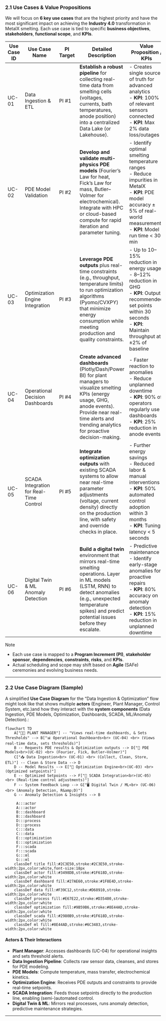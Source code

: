 ### 2.1 Use Cases & Value Propositions

We will focus on **6 key use cases** that are the highest priority and have the most significant impact on achieving the **Industry 4.0** transformation in MetalX smelting. Each use case is tied to specific **business objectives**, **stakeholders**, **functional scope**, and **KPIs**.


| **Use Case ID** | **Use Case Name**                | **PI Target** | **Detailed Description**                                                                                                                                                                   | **Value Proposition / KPIs**                                                                                                                                  | **Priority** | **Business Sponsor**   | **Dependencies**                                     | **Constraints**                                                                                                                                                             | **Risks**                                                                                   |
|-----------------|----------------------------------|--------------|---------------------------------------------------------------------------------------------------------------------------------------------------------------------------------------------|---------------------------------------------------------------------------------------------------------------------------------------------------------------------------------------------------|--------------|------------------------|-------------------------------------------------------|--------------------------------------------------------------------------------------------------------------------------------------------------------------------------------------------------------------------|--------------------------------------------------------------------------------------------|
| UC-01           | Data Ingestion & ETL             | PI #1        | **Establish a robust pipeline** for collecting real-time data from smelting cells (voltages, currents, bath temperatures, anode position) into a centralized Data Lake (or Lakehouse).                                            | - Creates single source of truth for advanced analytics <br> - **KPI**: 100% of relevant sensors connected <br> - **KPI**: Max 2% data loss/outages                                            | High         | VP of Operations       | - Sensor upgrade (new or replacements) <br> - Network stability                         | - High network reliability required <br> - Must integrate with existing SCADA systems <br> - Potential sensor calibration challenges                                                                               | - Sensor supply chain <br> - Network security vulnerabilities                                |
| UC-02           | PDE Model Validation             | PI #2        | **Develop and validate multi-physics PDE models** (Fourier’s Law for heat, Fick’s Law for mass, Butler–Volmer for electrochemical). Integrate with HPC or cloud-based compute for rapid iteration and parameter tuning.           | - Identify optimal smelting temperature ranges <br> - Reduce impurities in MetalX <br> - **KPI**: PDE model accuracy ± 5% of real-world measurements <br> - **KPI**: Model run time < 30 min   | High         | Chief Technology Officer (CTO) | - Clean data availability from UC-01 <br> - HPC cluster readiness                   | - Must ensure PDE assumptions match real chemical/electrical properties <br> - Skilled PDE modelers required                                                                                                         | - Model complexity leading to high run times <br> - Domain knowledge gaps                   |
| UC-03           | Optimization Engine Integration  | PI #3        | **Leverage PDE outputs** plus real-time constraints (e.g., throughput, temperature limits) to run optimization algorithms (Pyomo/CVXPY) that minimize energy consumption while meeting production and quality constraints.         | - Up to 10–15% reduction in energy usage <br> - 8–12% reduction in GHG <br> - **KPI**: Output recommended set points within 30 seconds <br> - **KPI**: Maintain throughput at ±2% of baseline | High         | Director of Engineering | - Valid PDE model from UC-02 <br> - ETL pipeline & HPC environment                   | - Must not exceed safety thresholds or equipment ratings <br> - Real-time responsiveness critical                                                                                                                   | - Inaccurate PDE models = suboptimal results <br> - High HPC compute costs                  |
| UC-04           | Operational Decision Dashboards  | PI #4        | **Create advanced dashboards** (Plotly/Dash/Power BI) for plant managers to visualize smelting KPIs (energy usage, GHG, anode events). Provide near real-time alerts and trending analytics for proactive decision-making.         | - Faster reaction to anomalies <br> - Reduce unplanned downtime <br> - **KPI**: 90% of operators regularly use dashboards <br> - **KPI**: 25% reduction in anode events                        | Medium       | Plant Manager          | - Consolidated data from UC-01 <br> - Partially integrated optimization (UC-03)       | - Must have user-friendly interface <br> - Mobile or web-based accessibility                                                                                                                                        | - Low user adoption if UI is not intuitive <br> - Potential performance issues w/ real-time |
| UC-05           | SCADA Integration for Real-Time Control | PI #5        | **Integrate optimization outputs** with existing SCADA systems to allow near real-time parameter adjustments (voltage, current density) directly on the production line, with safety and override checks in place.               | - Further energy savings <br> - Reduced labor & manual interventions <br> - **KPI**: 50% automated control adoption within 3 months <br> - **KPI**: Tuning latency < 5 seconds               | Medium       | Production Supervisor  | - Full solution from UC-03 <br> - Safety system checks <br> - SCADA vendor collaboration | - Must maintain fail-safe mode <br> - Strict regulatory or safety constraints around automated control                                                                                                              | - Hardware compatibility with SCADA <br> - Resistance from line operators                   |
| UC-06           | Digital Twin & ML Anomaly Detection | PI #6        | **Build a digital twin** environment that mirrors real-time smelting operations. Layer in ML models (LSTM, RNN) to detect anomalies (e.g., unexpected temperature spikes) and predict potential issues before they escalate.       | - Predictive maintenance <br> - Identify early-stage anomalies for proactive repairs <br> - **KPI**: 80% accuracy on anomaly detection <br> - **KPI**: 15% reduction in unplanned downtime   | Medium       | R&D Director           | - Baseline PDE model and data from UC-02, UC-03 <br> - Historical data from UC-01      | - Requires robust real-time data feed <br> - ML models need large historical datasets                                                                                                                             | - Data quality issues hamper ML <br> - Potential overfitting or false positives             |

> [!NOTE]
>- Each use case is mapped to a **Program Increment (PI)**, **stakeholder sponsor**, **dependencies**, **constraints**, **risks**, and **KPIs**.
>- Actual scheduling and scope may shift based on **Agile** (SAFe) ceremonies and evolving business needs.
---

### 2.2 Use Case Diagram (Sample)

A simplified **Use Case Diagram** for the “Data Ingestion & Optimization” flow might look like that shows multiple **actors** (Engineer, Plant Manager, Control System, etc.)and how they interact with the **system components** (Data Ingestion, PDE Models, Optimization, Dashboards, SCADA, ML/Anomaly Detection).:

```mermaid
flowchart TD
    A["👨‍💼 PLANT MANAGER"] -- "Views real-time dashboards, & Sets Thresholds" --> B["📊 Operational Dashboards<br> (UC-04) <br> (Views real-time data, sets thresholds)"]
    B -- Requests PDE results & Optimization outputs --> D["🧮 PDE Models<br>(UC-02) <br> (Fourier, Fick, Butler–Volmer)"]
    C["📥 Data Ingestion<br> (UC-01) <br> (Collect, Clean, Store, ETL)"] -- Clean & Store Data --> D
    D -- Model Results --> E["🧠 Optimization Engine<br>(UC-03) <br> (Optimized setpoints)"]
    E -- Optimized Setpoints --> F["🔗 SCADA Integration<br>(UC-05) <br> (Real-time control adjustments)"]
    F -- System Feedback Loop --> G["🖥️ Digital Twin / ML<br> (UC-06) <br> (Anomaly Detection, R&amp;D)"]
    G -- Anomaly Detection & Insights --> B
    
     A:::actor
     A:::actor
     B:::dashboard
     B:::dashboard
     D:::process
     D:::process
     C:::data
     C:::data
     E:::optimization
     E:::optimization
     F:::scada
     F:::scada
     G:::ml
     G:::ml
    classDef title fill:#2C3E50,stroke:#2C3E50,stroke-width:2px,color:white,font-size:18px
    classDef actor fill:#3498DB,stroke:#1F618D,stroke-width:2px,color:white
    classDef dashboard fill:#27AE60,stroke:#1F8E4D,stroke-width:2px,color:white
    classDef data fill:#F39C12,stroke:#D68910,stroke-width:2px,color:white
    classDef process fill:#E67E22,stroke:#D35400,stroke-width:2px,color:white
    classDef optimization fill:#9B59B6,stroke:#8E44AD,stroke-width:2px,color:white
    classDef scada fill:#2980B9,stroke:#1F618D,stroke-width:2px,color:white
    classDef ml fill:#8E44AD,stroke:#6C3483,stroke-width:2px,color:white
```

#### Actors & Their Interactions
- **Plant Manager**: Accesses dashboards (UC-04) for operational insights and sets threshold alerts.  
- **Data Ingestion Pipeline**: Collects raw sensor data, cleanses, and stores for PDE modeling.  
- **PDE Models**: Compute temperature, mass transfer, electrochemical kinetics.  
- **Optimization Engine**: Receives PDE outputs and constraints to provide real-time setpoints.  
- **SCADA Integration**: Feeds those setpoints directly to the production line, enabling (semi-)automated control.  
- **Digital Twin & ML**: Mirrors real processes, runs anomaly detection, predictive maintenance strategies.

---

